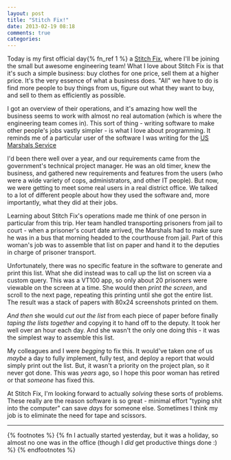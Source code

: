 ```yaml
---
layout: post
title: "Stitch Fix!"
date: 2013-02-19 08:18
comments: true
categories: 
---
```


Today is my first official day{% fn_ref 1 %} a [Stitch Fix][stitchfix], where I'll be joining the small but awesome engineering team!  What I love about Stitch Fix is that it's such a simple business: buy clothes for one price, sell them at a higher price.  It's the very essence of what a business does.  "All" we have to do is find more people to buy things from us, figure out what they want to buy, and sell to them as efficiently as possible.

<!-- more -->

I got an overview of their operations, and it's amazing how well the business seems to work with almost no real automation (which is where the engineering team comes in).  This sort of thing - writing software to make other people's jobs vastly simpler - is what I love about programming.  It reminds me of a particular user of the software I was writing for the [US Marshals Service][usms]

I'd been there well over a year, and our requirements came from the government's technical project manager.  He was an old timer,
knew the business, and gathered new requirements and features from the users (who were a wide variety of cops, administrators,
and other IT people).  But now, we were getting to meet some real users in a real district office.  We talked to a lot of
different people about how they used the software and, more importantly, what they did at their jobs.

Learning about Stitch Fix's operations made me think of one person in particular from this trip.  Her team handled transporting
prisoners from jail to court - when a prisoner's court date arrived, the Marshals had to make sure he was in a bus that morning
headed to the courthouse from jail.  Part of this woman's job was to assemble that list on paper and hand it to the deputies in
charge of prisoner transport.

Unfortunately, there was no specific feature in the software to generate and print this list.  What she did instead was to call
up the list on screen via a custom query.  This was a VT100 app, so only about 20 prisoners were viewable on the screen at a
time.  She would then _print the screen_, and scroll to the next page, repeating this printing until she got the entire list.
The result was a stack of papers with 80x24 screenshots printed on them.

*And then* she would _cut out the list_ from each piece of paper before finally _taping the lists together_ and copying it to
hand off to the deputy.  It took her well over an hour each day.  And she wasn't the only one doing this - it was the simplest
way to assemble this list.

My colleagues and I were *begging* to fix this.  It would've taken one of us *maybe* a day to fully implement, fully test, and
deploy a report that would simply print out the list.  But, it wasn't a priority on the project plan, so it never got done. This
was *years* ago, so I hope this poor woman has retired or that *someone* has fixed this.

At Stitch Fix, I'm looking forward to actually *solving* these sorts of problems.  These really are the reason software is so great - minimal effort "typing shit into the computer" can save *days* for someone else.  Sometimes I think my job is to eliminate the need for tape and scissors.

---

{% footnotes %}
{% fn I actually started yesterday, but it was a holiday, so almost no one was in the office (though I <em>did</em> get productive things done :) %}
{% endfootnotes %}

[stitchfix]: http://www.stitchfix.com
[usms]: http://en.wikipedia.org/wiki/United_States_Marshals_Service
